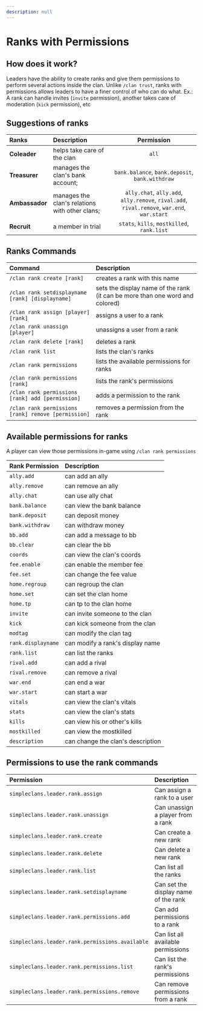 ```yaml
---
description: null
---
```


# Ranks with Permissions

## How does it work?

Leaders have the ability to create ranks and give them permissions to perform several actions inside the clan. Unlike `/clan trust`, ranks with permissions allows leaders to have a finer control of who can do what. Ex.: A rank can handle invites \(`invite` permission\), another takes care of moderation \(`kick` permission\), etc

## Suggestions of ranks

| Ranks | Description | Permission |
| :--- | :--- | :---: |
| **Coleader** | helps take care of the clan | `all` |
| **Treasurer** | manages the clan's bank account; | `bank.balance`, `bank.deposit`, `bank.withdraw` |
| **Ambassador** | manages the clan's relations with other clans; | `ally.chat`, `ally.add`, `ally.remove`, `rival.add`, `rival.remove`, `war.end`, `war.start` |
| **Recruit** | a member in trial | `stats`, `kills`, `mostkilled`, `rank.list` |

## Ranks Commands

| Command | Description |
| :--- | :--- |
| `/clan rank create [rank]` | creates a rank with this name |
| `/clan rank setdisplayname [rank] [displayname]` | sets the display name of the rank \(it can be more than one word and colored\) |
| `/clan rank assign [player] [rank]` | assigns a user to a rank |
| `/clan rank unassign [player]` | unassigns a user from a rank |
| `/clan rank delete [rank]` | deletes a rank |
| `/clan rank list` | lists the clan's ranks |
| `/clan rank permissions` | lists the available permissions for ranks |
| `/clan rank permissions [rank]` | lists the rank's permissions |
| `/clan rank permissions [rank] add [permission]` | adds a permission to the rank |
| `/clan rank permissions [rank] remove [permission]` | removes a permission from the rank |

## Available permissions for ranks

A player can view those permissions in-game using `/clan rank permissions`

| Rank Permission | Description |
| :--- | :--- |
| `ally.add` | can add an ally |
| `ally.remove` | can remove an ally |
| `ally.chat` | can use ally chat |
| `bank.balance` | can view the bank balance |
| `bank.deposit` | can deposit money |
| `bank.withdraw` | can withdraw money |
| `bb.add` | can add a message to bb |
| `bb.clear` | can clear the bb |
| `coords` | can view the clan's coords |
| `fee.enable` | can enable the member fee |
| `fee.set` | can change the fee value |
| `home.regroup` | can regroup the clan |
| `home.set` | can set the clan home |
| `home.tp` | can tp to the clan home |
| `invite` | can invite someone to the clan |
| `kick` | can kick someone from the clan |
| `modtag` | can modify the clan tag |
| `rank.displayname` | can modify a rank's display name |
| `rank.list` | can list the ranks |
| `rival.add` | can add a rival |
| `rival.remove` | can remove a rival |
| `war.end` | can end a war |
| `war.start` | can start a war |
| `vitals` | can view the clan's vitals |
| `stats` | can view the clan's stats |
| `kills` | can view his or other's kills |
| `mostkilled` | can view the mostkilled |
| `description` | can change the clan's description |

## Permissions to use the rank commands

| Permission | Description |
| :--- | :--- |
| `simpleclans.leader.rank.assign` | Can assign a rank to a user |
| `simpleclans.leader.rank.unassign` | Can unassign a player from a rank |
| `simpleclans.leader.rank.create` | Can create a new rank |
| `simpleclans.leader.rank.delete` | Can delete a new rank |
| `simpleclans.leader.rank.list` | Can list all the ranks |
| `simpleclans.leader.rank.setdisplayname` | Can set the display name of the rank |
| `simpleclans.leader.rank.permissions.add` | Can add permissions to a rank |
| `simpleclans.leader.rank.permissions.available` | Can list all available permissions |
| `simpleclans.leader.rank.permissions.list` | Can list the rank's permissions |
| `simpleclans.leader.rank.permissions.remove` | Can remove permissions from a rank |

